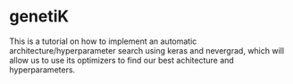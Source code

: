 # genetiK
This is a tutorial on how to implement an automatic architecture/hyperparameter search using keras and nevergrad, which will allow us to use its optimizers to find our best achitecture and hyperparameters.


